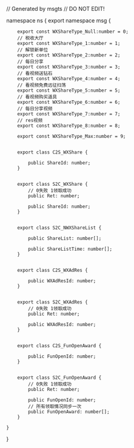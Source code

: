 // Generated by msgts
// DO NOT EDIT!

namespace ns {
	export namespace msg {
	
		
		
		export const WXShareType_Null:number = 0; 
		// 税收大厅
		export const WXShareType_1:number = 1; 
		// 解锁新单位
		export const WXShareType_2:number = 2; 
		// 每日分享
		export const WXShareType_3:number = 3; 
		// 看视频送钻石
		export const WXShareType_4:number = 4; 
		// 看视频免费远征扫荡
		export const WXShareType_5:number = 5; 
		// 看视频购买道具
		export const WXShareType_6:number = 6; 
		// 每日分享视频
		export const WXShareType_7:number = 7; 
		// res视频
		export const WXShareType_8:number = 8; 
		
		export const WXShareType_Max:number = 9; 
		
		
		export class C2S_WXShare {	
			
			public ShareId: number; 
		}
		
		
		export class S2C_WXShare {	
			// 0失败 1领取成功
			public Ret: number; 
			
			public ShareId: number; 
		}
		
		
		export class S2C_NWXShareList {	
			
			public ShareList: number[]; 
			
			public ShareListTime: number[]; 
		}
		
		
		export class C2S_WXAdRes {	
			
			public WXAdResId: number; 
		}
		
		
		export class S2C_WXAdRes {	
			// 0失败 1领取成功
			public Ret: number; 
			
			public WXAdResId: number; 
		}
		
		
		export class C2S_FunOpenAward {	
			
			public FunOpenId: number; 
		}
		
		
		export class S2C_FunOpenAward {	
			// 0失败 1领取成功
			public Ret: number; 
			
			public FunOpenId: number; 
			// 所有领取情况同步一次
			public FunOpenAward: number[]; 
		}
		
	}
}
